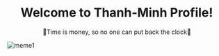 <h1 align="center">Welcome to Thanh-Minh Profile!</h1>

<div align="center">	
👊Time is money, so no one can put back the clock👊</div>


![meme1](https://user-images.githubusercontent.com/97713475/204207588-1c86236b-9c2e-4ce9-a500-dcc083841e85.jpg)
